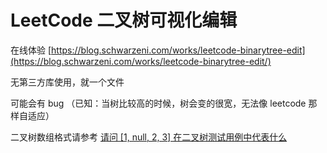 # LeetCode 二叉树可视化编辑

在线体验 [https://blog.schwarzeni.com/works/leetcode-binarytree-edit](https://blog.schwarzeni.com/works/leetcode-binarytree-edit/)

无第三方库使用，就一个文件

可能会有 bug （已知：当树比较高的时候，树会变的很宽，无法像 leetcode 那样自适应）

二叉树数组格式请参考 [请问 [1, null, 2, 3] 在二叉树测试用例中代表什么](https://support.leetcode-cn.com/hc/kb/article/1194353/)

